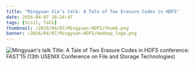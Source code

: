 ```yaml
---
title: "Mingyuan Xia’s talk: A Tale of Two Erasure Codes in HDFS"
date: 2016-04-07 16:24:47
tags: [Visit, Talk]
thumbnail: /2016/04/07/Mingyuan-HDFS/thumb.png
banner: /2016/04/07/Mingyuan-HDFS/Hadoop_logo.png
---
```

![Mingyuan's talk](/2016/04/07/Mingyuan-HDFS/talk32.jpg)
Title: A Tale of Two Erasure Codes in HDFS
conference: FAST’15 (13th USENIX Conference on File and Storage Technologies)
